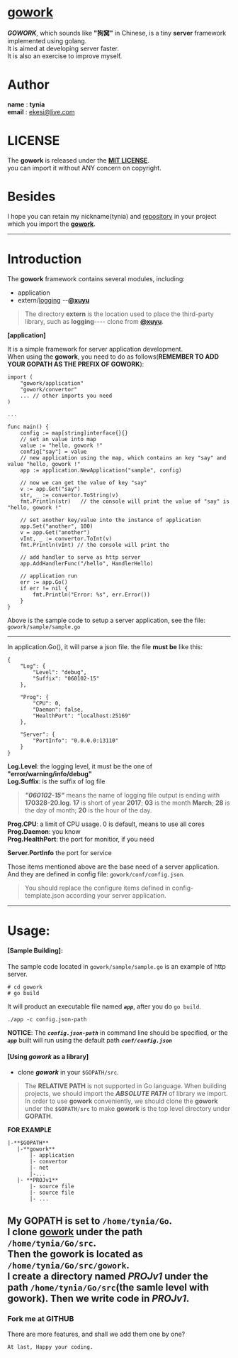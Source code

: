 # [gowork](https://github.com/tynia/gowork.git)
***GOWORK***, which sounds like **"狗窝"** in Chinese, is a tiny **server** framework implemented using golang.  
It is aimed at developing server faster.  
It is also an exercise to improve myself.  

# Author
**name**  : **tynia**  
**email** : [ekesi@live.com](ekesi@live.com)

# LICENSE
The **gowork** is released under the [**MIT LICENSE**](http://opensource.org/licenses/mit-license.php).  
you can import it without ANY concern on copyright.  

# Besides
I hope you can retain my nickname(tynia) and [repository](https://github.com/tynia/gowork) in your project which you import the [**gowork**](https://github.com/tynia/gowork).  

---
# Introduction
The **gowork** framework contains several modules, including:
- application 
- extern/[logging](https://github.com/xuyu/logging)   --[**@xuyu**](https://github.com/xuyu) 
> The directory **extern** is the location used to place the third-party library, such as **logging**---- clone from [**@xuyu**](https://github.com/xuyu/logging.git).

**[application]** 

It is a simple framework for server application development.  
When using the **gowork**, you need to do as follows(**REMEMBER TO ADD YOUR GOPATH AS THE PREFIX OF GOWORK**):
```
import (
    "gowork/application"
    "gowork/convertor"
    ... // other imports you need
)

...

func main() {
    config := map[string]interface{}{}
    // set an value into map
    value := "hello, gowork !"
    config["say"] = value
    // new application using the map, which contains an key "say" and value "hello, gowork !"
    app := application.NewApplication("sample", config)

    // now we can get the value of key "say"
    v := app.Get("say")
    str, _ := convertor.ToString(v) 
    fmt.Println(str)   // the console will print the value of "say" is "hello, gowork !"

    // set another key/value into the instance of application
    app.Set("another", 100)
    v = app.Get("another")
    vInt, _ := convertor.ToInt(v)
    fmt.Println(vInt) // the console will print the

    // add handler to serve as http server
    app.AddHandlerFunc("/hello", HandlerHello)

    // application run
    err := app.Go()
    if err != nil {
	    fmt.Println("Error: %s", err.Error())
    }
}
``` 
Above is the sample code to setup a server application, see the file: ```gowork/sample/sample.go```  

---
In application.Go(), it will parse a json file. the file **must be** like this: 
```
{
	"Log": {
		"Level": "debug",
		"Suffix": "060102-15"
	},
	
	"Prog": {
		"CPU": 0,
		"Daemon": false,
		"HealthPort": "localhost:25169"
	},
	
	"Server": {
		"PortInfo": "0.0.0.0:13110"
	}
}
```
**Log.Level**: the logging level, it must be the one of **"error/warning/info/debug"**  
**Log.Suffix**: is the suffix of log file  
> ***"060102-15"*** means the name of logging file output is ending with **170328-20.log**.
**17** is short of year **2017**;
**03** is the month **March**;
**28** is the day of month;
**20** is the hour of the day. 

**Prog.CPU**: a limit of CPU usage. 0 is default, means to use all cores  
**Prog.Daemon**: you know  
**Prog.HealthPort**: the port for monitior, if you need  

**Server.PortInfo** the port for service 

Those items mentioned above are the base need of a server application. And they are defined in config file: ```gowork/conf/config.json```.
> You should replace the configure items defined in config-template.json according your server application. 

---
# Usage:
#### [Sample Building]:
The sample code located in ```gowork/sample/sample.go``` is an example of http server.

```
# cd gowork
# go build
```

It will product an executable file named ***```app```***, after you do ```go build```.

```
./app -c config.json-path
```

**NOTICE**: The ***```config.json-path```*** in command line should be specified, or the ***```app```*** built will run using the default path ***```conf/config.json```***

#### [Using ***gowork*** as a library]
* clone ***gowork*** in your ```$GOPATH/src```.
> The **RELATIVE PATH** is not supported in Go language. When building projects, we should import the ***ABSOLUTE PATH*** of library we import. In order to use **gowork** conveniently, we should clone the **gowork** under the **```$GOPATH/src```** to make **gowork** is the top level directory under **GOPATH**.

**FOR EXAMPLE**  
```
|-**$GOPATH**  
   |-**gowork**  
       |- application  
       |- convertor  
       |- net  
       |-...  
   |- **PROJv1**  
       |- source file  
       |- source file  
       |- ...
```

My GOPATH is set to ```/home/tynia/Go```.  
I clone [**gowork**](https://github.com/tynia/gowork) under the path ```/home/tynia/Go/src```.  
Then the **gowork** is located as ```/home/tynia/Go/src/gowork```.  
I create a directory named ***PROJv1*** under the path ```/home/tynia/Go/src```(the samle level with **gowork**). Then we write code in ***PROJv1***.  
---------------------------
### Fork me at GITHUB
There are more features, and shall we add them one by one?

```At last, Happy your coding.```
